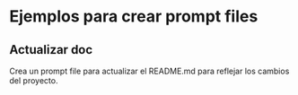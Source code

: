 # Ejemplos para crear prompt files

## Actualizar doc

Crea un prompt file para actualizar el README.md para reflejar los cambios del proyecto. 
